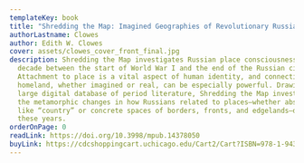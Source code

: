 ```yaml
---
templateKey: book
title: "Shredding the Map: Imagined Geographies of Revolutionary Russia, 1914–1922"
authorLastname: Clowes
author: Edith W. Clowes
cover: assets/clowes_cover_front_final.jpg
description: Shredding the Map investigates Russian place consciousness in the
  decade between the start of World War I and the end of the Russian civil war.
  Attachment to place is a vital aspect of human identity, and connection to
  homeland, whether imagined or real, can be especially powerful. Drawing from a
  large digital database of period literature, Shredding the Map investigates
  the metamorphic changes in how Russians related to places—whether abstractions
  like “country” or concrete spaces of borders, fronts, and edgelands—during
  these years.
orderOnPage: 0
readLink: https://doi.org/10.3998/mpub.14378050
buyLink: https://cdcshoppingcart.uchicago.edu/Cart2/Cart?ISBN=978-1-943208-77-7&PRESS=amherst
---
```

